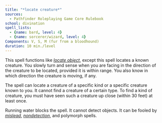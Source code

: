 ```yaml
---
title: "*locate creature*"
sources:
  - Pathfinder Roleplaying Game Core Rulebook
school: divination
spell_lists:
  - {name: bard, level: 4}
  - {name: sorcerer/wizard, level: 4}
Components: V, S, M (fur from a bloodhound)
duration: 10 min./level
---
```


This spell functions like [*locate object*](/spells/locate-object/), except this spell locates a known creature. You slowly turn and sense when you are facing in the direction of the creature to be located, provided it is within range. You also know in which direction the creature is moving, if any.

The spell can locate a creature of a specific kind or a specific creature known to you. It cannot find a creature of a certain type. To find a kind of creature, you must have seen such a creature up close (within 30 feet) at least once.

Running water blocks the spell. It cannot detect objects. It can be fooled by [*mislead*](/spells/mislead/), [*nondetection*](/spells/nondetection/), and polymorph spells.

